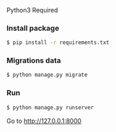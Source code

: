 Python3 Required

### Install package
```sh
$ pip install -r requirements.txt
```
### Migrations data
```sh
$ python manage.py migrate 
```

### Run
```sh
$ python manage.py runserver
```

Go to http://127.0.0.1:8000
